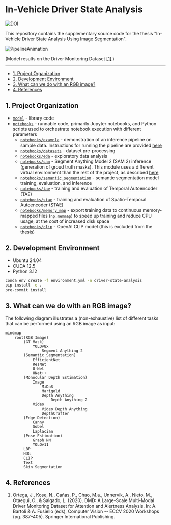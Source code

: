 # In-Vehicle Driver State Analysis

[![DOI](https://zenodo.org/badge/858760757.svg)](https://doi.org/10.5281/zenodo.15242002)

This repository contains the supplementary source code for the thesis "In-Vehicle Driver State Analysis Using Image Segmentation".

![PipelineAnimation](https://github.com/user-attachments/assets/de14f020-1b32-4931-8702-5cd302d5a9de)

(Model results on the Driver Monitoring Dataset [[1]](#ref1).)

---

- [1. Project Organization](#1-project-organization)
- [2. Development Environment](#2-development-environment)
- [3. What can we do with an RGB image?](#3-what-can-we-do-with-an-rgb-image)
- [4. References](#4-references)

## 1. Project Organization

- [`model`](model/) - library code
- [`notebooks`](notebooks/) - runnable code, primarily Jupyter notebooks, and Python scripts used to orchestrate notebook execution with different parameters
  - [`notebooks/example`](notebooks/example/) - demonstration of an inference pipeline on sample data. Instructions for running the pipeline are provided [here](notebooks/example/README.md)
  - [`notebooks/datasets`](notebooks/datasets/) - dataset pre-processing
  - [`notebooks/eda`](notebooks/eda/) - exploratory data analysis
  - [`notebooks/sam`](notebooks/sam/) - Segment Anything Model 2 (SAM 2) inference (generation of groud truth masks). This module uses a different virtual environment than the rest of the project, as described [here](notebooks/sam/README.md)
  - [`notebooks/semantic_segmentation`](notebooks/semantic_segmentation/) - semantic segmentation model training, evaluation, and inference
  - [`notebooks/tae`](notebooks/tae/) - training and evaluation of Temporal Autoencoder (TAE)
  - [`notebooks/stae`](notebooks/stae/) - training and evaluation of Spatio-Temporal Autoencoder (STAE)
  - [`notebooks/memory_map`](notebooks/memory_map/) - export training data to continuous memory-mapped files (`np.memmap`) to speed up training and reduce CPU usage, at the cost of increased disk space
  - [`notebooks/clip`](notebooks/clip/) - OpenAI CLIP model (this is excluded from the thesis)

## 2. Development Environment

- Ubuntu 24.04
- CUDA 12.5
- Python 3.12

```bash
conda env create -f environment.yml -n driver-state-analysis
pip install -e .
pre-commit install
```

## 3. What can we do with an RGB image?

The following diagram illustrates a (non-exhaustive) list of different tasks that can be performed using an RGB image as input:

```mermaid
mindmap
    root)RGB Image)
        (GT Mask)
            YOLOv8x
                Segment Anything 2
        (Semantic Segmentation)
            EfficientNet
            ResNet
            U-Net
            UNet++
        (Monocular Depth Estimation)
            Image
                MiDaS
                Marigold
                Depth Anything
                    Depth Anything 2
            Video
                Video Depth Anything
                DepthCrafter
        (Edge Detection)
            Canny
            Sobel
            Laplacian
        (Pose Estimation)
            Graph NN
            YOLOv11
        LBP
        HOG
        CLIP
        Text
        Skin Segmentation
```

## 4. References

1. <a name="ref1"></a> Ortega, J., Kose, N., Cañas, P., Chao, M.a., Unnervik, A., Nieto, M., Otaegui, O., & Salgado, L. (2020). DMD: A Large-Scale Multi-Modal Driver Monitoring Dataset for Attention and Alertness Analysis. In: A. Bartoli & A. Fusiello (eds), Computer Vision -- ECCV 2020 Workshops (pg. 387–405). Springer International Publishing.
